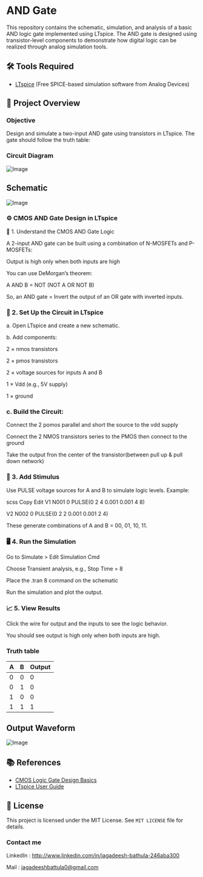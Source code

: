 # AND Gate 

This repository contains the schematic, simulation, and analysis of a basic AND logic gate implemented using LTspice. The AND gate is designed using transistor-level components to demonstrate how digital logic can be realized through analog simulation tools.

## 🛠️ Tools Required

- [LTspice](https://www.analog.com/en/design-center/design-tools-and-calculators/ltspice-simulator.html) (Free SPICE-based simulation software from Analog Devices)

## 🧠 Project Overview

### Objective

Design and simulate a two-input AND gate using transistors in LTspice. The gate should follow the truth table:

### Circuit Diagram

![Image](https://github.com/user-attachments/assets/28d3747f-3102-4827-92a5-6efd5dc8e7b3)

## Schematic 

![Image](https://github.com/user-attachments/assets/5cca3a0c-2f2f-4576-95bc-86472f7b8412)

### ⚙️ CMOS AND Gate Design in LTspice

🧱 1. Understand the CMOS AND Gate Logic

A 2-input AND gate can be built using a combination of N-MOSFETs and P-MOSFETs:

Output is high only when both inputs are high

You can use DeMorgan’s theorem:

A AND B = NOT (NOT A OR NOT B)

So, an AND gate = Invert the output of an OR gate with inverted inputs.

### 🔧 2. Set Up the Circuit in LTspice

a. Open LTspice and create a new schematic.

b. Add components:

2 × nmos transistors

2 × pmos transistors

2 × voltage sources for inputs A and B

1 × Vdd (e.g., 5V supply)

1 × ground

### c. Build the Circuit:

Connect the 2 pomos parallel and short the source to the vdd supply

Connect the 2 NMOS transistors series to the PMOS then connect to the ground

Take the output fron the center of the transistor(between pull up & pull down network)

### 🧪 3. Add Stimulus

Use PULSE voltage sources for A and B to simulate logic levels.
Example:

scss
Copy
Edit
V1 N001 0 PULSE(0 2 4 0.001 0.001 4 8)

V2 N002 0 PULSE(0 2 2 0.001 0.001 2 4)

These generate combinations of A and B = 00, 01, 10, 11.

### 🖥️ 4. Run the Simulation

Go to Simulate > Edit Simulation Cmd

Choose Transient analysis, e.g., Stop Time = 8

Place the .tran 8 command on the schematic

Run the simulation and plot the output.

### 📈 5. View Results

Click the wire for output and the inputs to see the logic behavior.

You should see output is high only when both inputs are high.

   ### Truth table

| A | B | Output |
|---|---|--------|
| 0 | 0 |   0    |
| 0 | 1 |   0    |
| 1 | 0 |   0    |
| 1 | 1 |   1    |

## Output Waveform

![Image](https://github.com/user-attachments/assets/01cd4595-199f-4118-bd79-f1625ed73e4f)

## 📚 References

- [CMOS Logic Gate Design Basics](https://en.wikipedia.org/wiki/CMOS)
- [LTspice User Guide](https://www.analog.com/media/en/simulation-models/spice-models/LTspiceGettingStartedGuide.pdf)

## 🔖 License

This project is licensed under the MIT License. See `MIT LICENSE` file for details.

### Contact me 

LinkedIn : http://www.linkedin.com/in/jagadeesh-bathula-246aba300

Mail : jagadeeshbattula0@gmail.com 






